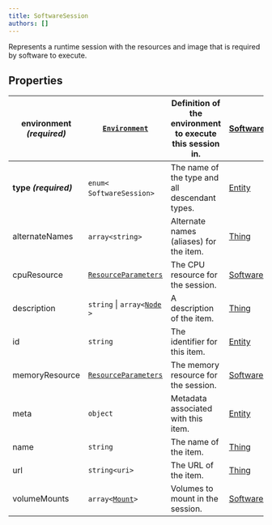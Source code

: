 ```yaml
---
title: SoftwareSession
authors: []
---
```


Represents a runtime session with the resources and image that is required by software to execute. 

## Properties

| **environment _(required)_** | [`Environment`](./Environment.html)               | Definition of the environment to execute this session in. | [SoftwareSession](./SoftwareSession.html) |
| ---------------------------- | ------------------------------------------------- | --------------------------------------------------------- | ----------------------------------------- |
| **type _(required)_**        | `enum<`​`SoftwareSession`​`>`                     | The name of the type and all descendant types.            | [Entity](./Entity.html)                   |
| alternateNames               | `array<`​`string`​`>`                             | Alternate names (aliases) for the item.                   | [Thing](./Thing.html)                     |
| cpuResource                  | [`ResourceParameters`](./ResourceParameters.html) | The CPU resource for the session.                         | [SoftwareSession](./SoftwareSession.html) |
| description                  | `string` \| `array<`​[`Node`](./Node.html)​`>`    | A description of the item.                                | [Thing](./Thing.html)                     |
| id                           | `string`                                          | The identifier for this item.                             | [Entity](./Entity.html)                   |
| memoryResource               | [`ResourceParameters`](./ResourceParameters.html) | The memory resource for the session.                      | [SoftwareSession](./SoftwareSession.html) |
| meta                         | `object`                                          | Metadata associated with this item.                       | [Entity](./Entity.html)                   |
| name                         | `string`                                          | The name of the item.                                     | [Thing](./Thing.html)                     |
| url                          | `string<uri>`                                     | The URL of the item.                                      | [Thing](./Thing.html)                     |
| volumeMounts                 | `array<`​[`Mount`](./Mount.html)​`>`              | Volumes to mount in the session.                          | [SoftwareSession](./SoftwareSession.html) |
